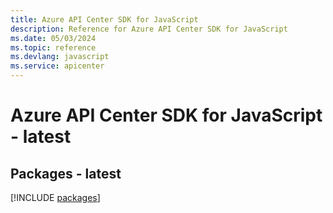 ```yaml
---
title: Azure API Center SDK for JavaScript
description: Reference for Azure API Center SDK for JavaScript
ms.date: 05/03/2024
ms.topic: reference
ms.devlang: javascript
ms.service: apicenter
---
```

# Azure API Center SDK for JavaScript - latest
## Packages - latest
[!INCLUDE [packages](api-center-index.md)]